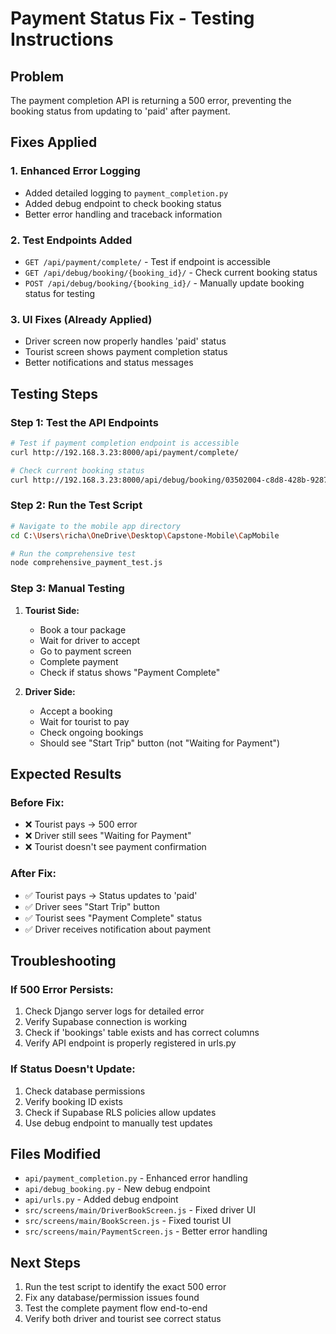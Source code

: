 # Payment Status Fix - Testing Instructions

## Problem

The payment completion API is returning a 500 error, preventing the booking status from updating to 'paid' after payment.

## Fixes Applied

### 1. Enhanced Error Logging

- Added detailed logging to `payment_completion.py`
- Added debug endpoint to check booking status
- Better error handling and traceback information

### 2. Test Endpoints Added

- `GET /api/payment/complete/` - Test if endpoint is accessible
- `GET /api/debug/booking/{booking_id}/` - Check current booking status
- `POST /api/debug/booking/{booking_id}/` - Manually update booking status for testing

### 3. UI Fixes (Already Applied)

- Driver screen now properly handles 'paid' status
- Tourist screen shows payment completion status
- Better notifications and status messages

## Testing Steps

### Step 1: Test the API Endpoints

```bash
# Test if payment completion endpoint is accessible
curl http://192.168.3.23:8000/api/payment/complete/

# Check current booking status
curl http://192.168.3.23:8000/api/debug/booking/03502004-c8d8-428b-9287-41214467e5b1/
```

### Step 2: Run the Test Script

```bash
# Navigate to the mobile app directory
cd C:\Users\richa\OneDrive\Desktop\Capstone-Mobile\CapMobile

# Run the comprehensive test
node comprehensive_payment_test.js
```

### Step 3: Manual Testing

1. **Tourist Side:**

   - Book a tour package
   - Wait for driver to accept
   - Go to payment screen
   - Complete payment
   - Check if status shows "Payment Complete"

2. **Driver Side:**
   - Accept a booking
   - Wait for tourist to pay
   - Check ongoing bookings
   - Should see "Start Trip" button (not "Waiting for Payment")

## Expected Results

### Before Fix:

- ❌ Tourist pays → 500 error
- ❌ Driver still sees "Waiting for Payment"
- ❌ Tourist doesn't see payment confirmation

### After Fix:

- ✅ Tourist pays → Status updates to 'paid'
- ✅ Driver sees "Start Trip" button
- ✅ Tourist sees "Payment Complete" status
- ✅ Driver receives notification about payment

## Troubleshooting

### If 500 Error Persists:

1. Check Django server logs for detailed error
2. Verify Supabase connection is working
3. Check if 'bookings' table exists and has correct columns
4. Verify API endpoint is properly registered in urls.py

### If Status Doesn't Update:

1. Check database permissions
2. Verify booking ID exists
3. Check if Supabase RLS policies allow updates
4. Use debug endpoint to manually test updates

## Files Modified

- `api/payment_completion.py` - Enhanced error handling
- `api/debug_booking.py` - New debug endpoint
- `api/urls.py` - Added debug endpoint
- `src/screens/main/DriverBookScreen.js` - Fixed driver UI
- `src/screens/main/BookScreen.js` - Fixed tourist UI
- `src/screens/main/PaymentScreen.js` - Better error handling

## Next Steps

1. Run the test script to identify the exact 500 error
2. Fix any database/permission issues found
3. Test the complete payment flow end-to-end
4. Verify both driver and tourist see correct status
